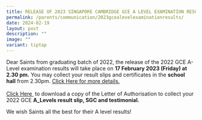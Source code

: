 ```yaml
---
title: RELEASE OF 2023 SINGAPORE CAMBRIDGE GCE A LEVEL EXAMINATION RESULTS
permalink: /parents/communication/2023gcealevelexaminationresults/
date: 2024-02-19
layout: post
description: ""
image: ""
variant: tiptap
---
```

Dear Saints from graduating batch of 2022, the release of the 2022 GCE A-Level examination results will take place on&nbsp;**17&nbsp;February 2023&nbsp;(Friday) at 2.30 pm.**&nbsp;You may collect your result slips and certificates in the&nbsp;**school hall**&nbsp;from 2.30pm. <a href="/files/2023/letter_to_graduating_saints.pdf" target="_blank" rel="noopener">Click Here for more details.</a> <br><br>
<a href="/files/2023/Letter_of_Authorisation_Collect_A_level_Result_2023.pdf" target="_blank" rel="noopener">Click Here </a> &nbsp;to download a copy of the&nbsp;Letter of Authorisation to collect your 2022 GCE **A_Levels result slip, SGC and testimonial.** 


We wish Saints all the best for their A level results!